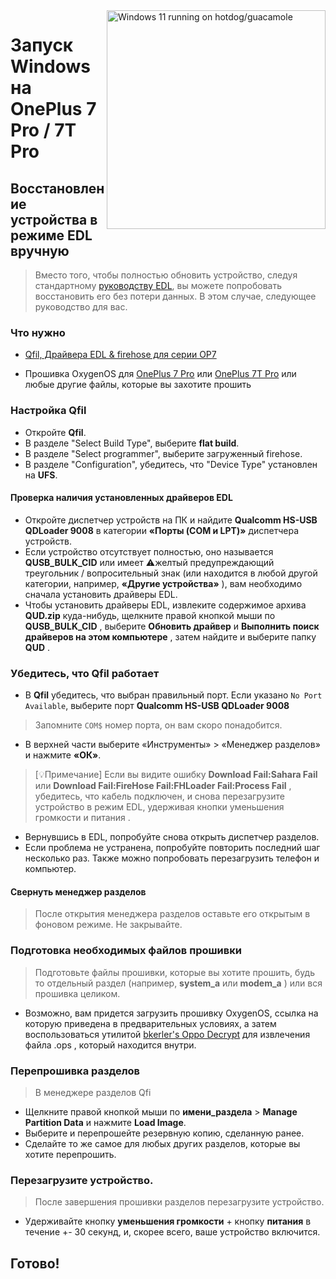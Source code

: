 <img align="right" src="https://github.com/n00b69/woa-op7/blob/main/op7.png" width="350" alt="Windows 11 running on hotdog/guacamole">

# Запуск Windows на OnePlus 7 Pro / 7T Pro

## Восстановление устройства в режиме EDL вручную
> Вместо того, чтобы полностью обновить устройство, следуя стандартному [руководству EDL](edl-ru.md), вы можете попробовать восстановить его без потери данных. В этом случае, следующее руководство для вас.

### Что нужно
- [Qfil, Драйвера EDL & firehose для серии OP7 ](https://github.com/n00b69/woa-op7/releases/tag/EDL)

- Прошивка OxygenOS для [OnePlus 7 Pro](https://onepluscommunityserver.com/list/Unbrick_Tools/OnePlus_7_Pro/Global_GM21AA/R/) или [OnePlus 7T Pro](https://onepluscommunityserver.com/list/Unbrick_Tools/OnePlus_7T_Pro/Global_HD01AA/R/) или любые другие файлы, которые вы захотите прошить

### Настройка Qfil
- Откройте **Qfil**.
- В разделе "Select Build Type", выберите **flat build**.
- В разделе "Select programmer", выберите загруженный firehose.
- В разделе "Configuration", убедитесь, что "Device Type" установлен на **UFS**.

#### Проверка наличия установленных драйверов EDL
- Откройте диспетчер устройств на ПК и найдите **Qualcomm HS-USB QDLoader 9008** в категории **«Порты (COM и LPT)»** диспетчера устройств.
- Если устройство отсутствует полностью, оно называется **QUSB_BULK_CID** или имеет ⚠️желтый предупреждающий треугольник / вопросительный знак (или находится в любой другой категории, например, **«Другие устройства»** ), вам необходимо сначала установить драйверы EDL.
- Чтобы установить драйверы EDL, извлеките содержимое архива **QUD.zip** куда-нибудь, щелкните правой кнопкой мыши по **QUSB_BULK_CID** , выберите **Обновить драйвер** и **Выполнить поиск драйверов на этом компьютере** , затем найдите и выберите папку **QUD** .

### Убедитесь, что Qfil работает
- В **Qfil** убедитесь, что выбран правильный порт. Если указано `No Port Available`, выберите порт **Qualcomm HS-USB QDLoader 9008**
> Запомните `COM$` номер порта, он вам скоро понадобится.
- В верхней части выберите «Инструменты» > «Менеджер разделов» и нажмите **«ОК»**.
> [💡Примечание]
> Если вы видите ошибку **Download Fail:Sahara Fail** или **Download Fail:FireHose Fail:FHLoader Fail:Process Fail** , убедитесь, что кабель подключен, и снова перезагрузите устройство в режим EDL, удерживая кнопки уменьшения громкости и питания .
- Вернувшись в EDL, попробуйте снова открыть диспетчер разделов.
- Если проблема не устранена, попробуйте повторить последний шаг несколько раз. Также можно попробовать перезагрузить телефон и компьютер.

#### Свернуть менеджер разделов
> После открытия менеджера разделов оставьте его открытым в фоновом режиме. Не закрывайте.

### Подготовка необходимых файлов прошивки
> Подготовьте файлы прошивки, которые вы хотите прошить, будь то отдельный раздел (например, **system_a** или **modem_a** ) или вся прошивка целиком.
- Возможно, вам придется загрузить прошивку OxygenOS, ссылка на которую приведена в предварительных условиях, а затем воспользоваться утилитой [bkerler's Oppo Decrypt](https://github.com/bkerler/oppo_decrypt) для извлечения файла .ops , который находится внутри.

### Перепрошивка разделов
> В менеджере разделов Qfi
- Щелкните правой кнопкой мыши по **имени_раздела** > **Manage Partition Data** и нажмите **Load Image**.
- Выберите и перепрошейте резервную копию, сделанную ранее.
- Сделайте то же самое для любых других разделов, которые вы хотите перепрошить.

### Перезагрузите устройство.
> После завершения прошивки разделов перезагрузите устройство.
- Удерживайте кнопку **уменьшения громкости** + кнопку **питания** в течение +- 30 секунд, и, скорее всего, ваше устройство включится.

## Готово!


















